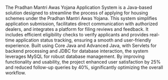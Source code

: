 The Pradhan Mantri Awas Yojana Application System is a Java-based solution designed to streamline the process of applying for housing schemes under the Pradhan Mantri Awas Yojana. 
This system simplifies application submission, facilitates direct communication with authorized dealers, and integrates a platform for filing reviews and feedback. 
It includes efficient eligibility checks to verify applicants and provides real-time application status tracking, ensuring a smooth and user-friendly experience. 
Built using Core Java and Advanced Java, with Servlets for backend processing and JDBC for database interaction, the system leverages MySQL for robust database management. 
By improving functionality and usability, the project enhanced user satisfaction by 25% and reduced follow-up queries by 40%, significantly optimizing the overall workflow.
